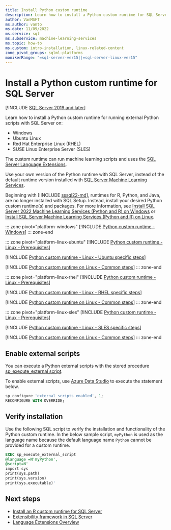 ```yaml
---
title: Install Python custom runtime
description: Learn how to install a Python custom runtime for SQL Server using Language Extensions. The Python custom runtime can run machine learning scripts.
author: VanMSFT
ms.author: vanto
ms.date: 11/09/2022
ms.service: sql
ms.subservice: machine-learning-services
ms.topic: how-to
ms.custom: intro-installation, linux-related-content
zone_pivot_groups: sqlml-platforms
monikerRange: "=sql-server-ver15||=sql-server-linux-ver15"
---
```

# Install a Python custom runtime for SQL Server
[!INCLUDE [SQL Server 2019 and later](../../includes/applies-to-version/sqlserver2019.md)]

Learn how to install a Python custom runtime for running external Python scripts with SQL Server on:

+ Windows
+ Ubuntu Linux
+ Red Hat Enterprise Linux (RHEL)
+ SUSE Linux Enterprise Server (SLES)

The custom runtime can run machine learning scripts and uses the [SQL Server Language Extensions](../../language-extensions/language-extensions-overview.md).

Use your own version of the Python runtime with SQL Server, instead of the default runtime version installed with [SQL Server Machine Learning Services](../sql-server-machine-learning-services.md). 

Beginning with [!INCLUDE [sssql22-md](../../includes/sssql22-md.md)], runtimes for R, Python, and Java, are no longer installed with SQL Setup. Instead, install your desired Python custom runtime(s) and packages. For more information, see [Install SQL Server 2022 Machine Learning Services (Python and R) on Windows](sql-machine-learning-services-windows-install-sql-2022.md) or [Install SQL Server Machine Learning Services (Python and R) on Linux](../../linux/sql-server-linux-setup-machine-learning.md).

::: zone pivot="platform-windows"
[!INCLUDE [Python custom runtime - Windows](includes/custom-runtime-python-windows.md)]
::: zone-end

::: zone pivot="platform-linux-ubuntu"
[!INCLUDE [Python custom runtime - Linux - Prerequisites](includes/custom-runtime-python-linux-prerequisites.md)]

[!INCLUDE [Python custom runtime - Linux - Ubuntu specific steps](includes/custom-runtime-python-linux-ubuntu.md)]

[!INCLUDE [Python custom runtime on Linux - Common steps](includes/custom-runtime-python-linux-common.md)]
::: zone-end

::: zone pivot="platform-linux-rhel"
[!INCLUDE [Python custom runtime - Linux - Prerequisites](includes/custom-runtime-python-linux-prerequisites.md)]

[!INCLUDE [Python custom runtime - Linux - RHEL specific steps](includes/custom-runtime-python-linux-rhel.md)]

[!INCLUDE [Python custom runtime on Linux - Common steps](includes/custom-runtime-python-linux-common.md)]
::: zone-end

::: zone pivot="platform-linux-sles"
[!INCLUDE [Python custom runtime - Linux - Prerequisites](includes/custom-runtime-python-linux-prerequisites.md)]

[!INCLUDE [Python custom runtime - Linux - SLES specific steps](includes/custom-runtime-python-linux-sles.md)]

[!INCLUDE [Python custom runtime on Linux - Common steps](includes/custom-runtime-python-linux-common.md)]
::: zone-end

## Enable external scripts

You can execute a Python external scripts with the stored procedure [sp_execute_external script](../../relational-databases/system-stored-procedures/sp-execute-external-script-transact-sql.md).

To enable external scripts, use [Azure Data Studio](../../azure-data-studio/what-is-azure-data-studio.md) to execute the statement below.

```sql
sp_configure 'external scripts enabled', 1;
RECONFIGURE WITH OVERRIDE;  
```

## Verify installation

Use the following SQL script to verify the installation and functionality of the Python custom runtime. In the below sample script, `myPython` is used as the language name because the default language name `Python` cannot be provided for a custom runtime.

```sql
EXEC sp_execute_external_script
@language =N'myPython',
@script=N'
import sys
print(sys.path)
print(sys.version)
print(sys.executable)'
```

## Next steps

+ [Install an R custom runtime for SQL Server](custom-runtime-r.md)
+ [Extensibility framework in SQL Server](../concepts/extensibility-framework.md)
+ [Language Extensions Overview](../../language-extensions/language-extensions-overview.md)
